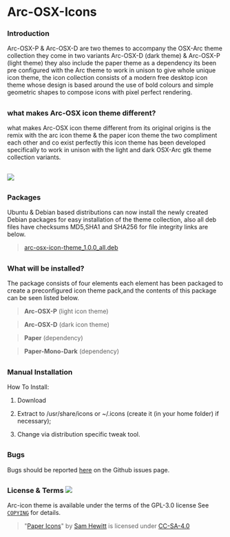 # Arc-OSX-Icons

### Introduction

Arc-OSX-P & Arc-OSX-D are two themes to accompany the OSX-Arc theme collection they come in two variants Arc-OSX-D (dark theme) & Arc-OSX-P (light theme) they also include the paper theme as a dependency its been pre configured with the Arc theme to work in unison to give whole unique icon theme, the icon collection consists of a modern free desktop icon theme whose design is based around the use of bold colours and simple geometric shapes to compose icons with pixel perfect rendering. 

##

### what makes Arc-OSX icon theme different?

what makes Arc-OSX icon theme different from its original origins is the remix with the arc icon theme & the paper icon theme the two compliment each other and co exist perfectly this icon theme has been developed specifically to work in unison with the light and dark OSX-Arc gtk theme collection variants. 

##

![](https://github.com/LinxGem33/Arc-OSX-Icons/blob/master/arcscreen.png?raw=true)

##

### Packages

Ubuntu & Debian based distributions can now install the newly created Debian packages for easy installation of the theme collection, also all deb files have checksums MD5,SHA1 and SHA256 for file integrity links are below.

> [arc-osx-icon-theme_1.0.0_all.deb](https://github.com/LinxGem33/Arc-OSX-Icons/releases)

##

### What will be installed?

The package consists of four elements each element has been packaged to create a preconfigured icon theme pack,and the contents of this package can be seen listed below.

> **Arc-OSX-P** (light icon theme)

> **Arc-OSX-D** (dark icon theme)

> **Paper** (dependency)

> **Paper-Mono-Dark** (dependency)

##

### Manual Installation

How To Install:

1. Download

2. Extract to /usr/share/icons
or ~/.icons (create it (in your home folder) if necessary);

3. Change via distribution specific tweak tool.

## 

### Bugs

Bugs should be reported [here](https://github.com/LinxGem33/Arc-OSX-Icons/issues) on the Github issues page.

## 

### License & Terms ![](https://github.com/LinxGem33/Arc-OSX-Icons/blob/master/COPYING)

Arc-icon theme is available under the terms of the GPL-3.0 license See [`COPYING`](https://github.com/LinxGem33/Arc-OSX-Icons/blob/master/COPYING) for details.

> "[Paper Icons](https://github.com/snwh/paper-icon-theme)" by [Sam Hewitt](http://samuelhewitt.com/) is licensed under [CC-SA-4.0](http://creativecommons.org/licenses/by-sa/4.0/)
